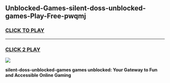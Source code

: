 
## Unblocked-Games-silent-doss-unblocked-games-Play-Free-pwqmj
<h3>
<a href="https://premium76.site?title=silent-doss-unblocked-games&ref=23A">CLICK TO PLAY</a></h3>
<hr>

<h3>
<a href="https://premium76.site?title=silent-doss-unblocked-games&ref=23A">CLICK 2 PLAY</a>
  
</h3>

<a href="https://premium76.site?title=silent-doss-unblocked-games&ref=23A"><img src="https://clearcache.store/games.png"></a>


**silent-doss-unblocked-games games unblocked: Your Gateway to Fun and Accessible Online Gaming**
